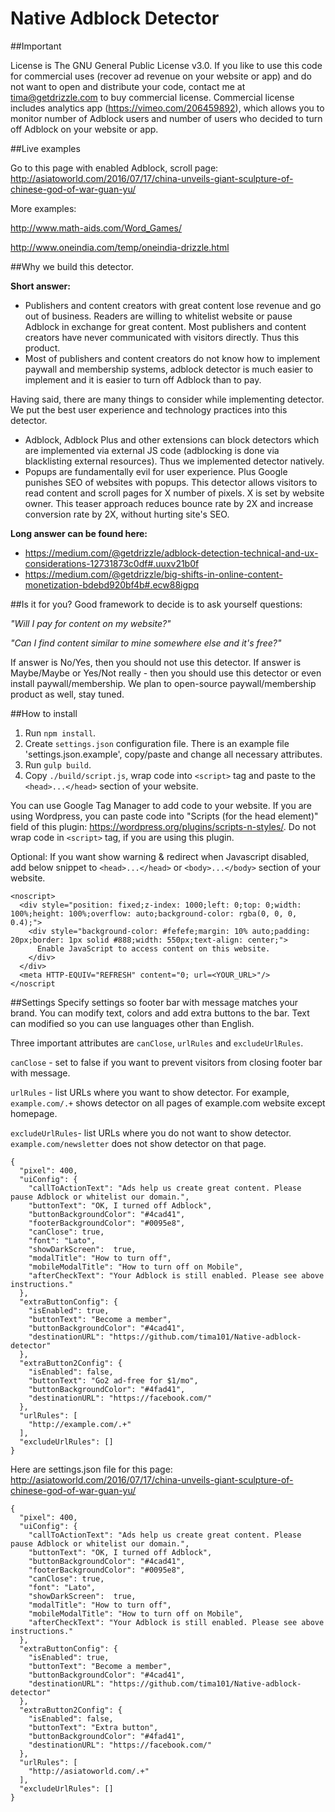 # Native Adblock Detector

##Important

License is The GNU General Public License v3.0. If you like to use this code for commercial uses (recover ad revenue on your website or app) and do not want to open and distribute your code, contact me at tima@getdrizzle.com to buy commercial license. Commercial license includes analytics app (https://vimeo.com/206459892), which allows you to monitor number of Adblock users and number of users who decided to turn off Adblock on your website or app.

##Live examples

Go to this page with enabled Adblock, scroll page:
http://asiatoworld.com/2016/07/17/china-unveils-giant-sculpture-of-chinese-god-of-war-guan-yu/

More examples:

http://www.math-aids.com/Word_Games/

http://www.oneindia.com/temp/oneindia-drizzle.html

##Why we build this detector.

**Short answer:**
- Publishers and content creators with great content lose revenue and go out of business. Readers are willing to whitelist website or pause Adblock in exchange for great content. Most publishers and content creators have never communicated with visitors directly. Thus this product.
- Most of publishers and content creators do not know how to implement paywall and membership systems, adblock detector is much easier to implement and it is easier to turn off Adblock than to pay.

Having said, there are many things to consider while implementing detector. We put the best user experience and technology practices into this detector.
- Adblock, Adblock Plus and other extensions can block detectors which are implemented via external JS code (adblocking is done via blacklisting external resources). Thus we implemented detector natively.
- Popups are fundamentally evil for user experience. Plus Google punishes SEO of websites with popups. This detector allows visitors to read content and scroll pages for X number of pixels. X is set by website owner. This teaser approach reduces bounce rate by 2X and increase conversion rate by 2X, without hurting site's SEO.


**Long answer can be found here:**
- https://medium.com/@getdrizzle/adblock-detection-technical-and-ux-considerations-12731873c0df#.uuxv21b0f
- https://medium.com/@getdrizzle/big-shifts-in-online-content-monetization-bdebd920bf4b#.ecw88igpq

##Is it for you?
Good framework to decide is to ask yourself questions: 

*"Will I pay for content on my website?"*

*"Can I find content similar to mine somewhere else and it's free?"*

If answer is No/Yes, then you should not use this detector.
If answer is Maybe/Maybe or Yes/Not really - then you should use this detector or even install paywall/membership.
We plan to open-source paywall/membership product as well, stay tuned.


##How to install
1. Run `npm install`.
1. Create `settings.json` configuration file. There is an example file 'settings.json.example', copy/paste and change all necessary attributes.
1. Run `gulp build`.
1. Copy `./build/script.js`, wrap code into `<script>` tag and paste to the `<head>...</head>` section of your website.

You can use Google Tag Manager to add code to your website.
If you are using Wordpress, you can paste code into "Scripts (for the head element)" field of this plugin: https://wordpress.org/plugins/scripts-n-styles/. Do not wrap code in `<script>` tag, if you are using this plugin.

Optional: If you want show warning & redirect when Javascript disabled, add below snippet to `<head>...</head>` or `<body>...</body>` section of your website.

```
<noscript>
  <div style="position: fixed;z-index: 1000;left: 0;top: 0;width: 100%;height: 100%;overflow: auto;background-color: rgba(0, 0, 0, 0.4);">
    <div style="background-color: #fefefe;margin: 10% auto;padding: 20px;border: 1px solid #888;width: 550px;text-align: center;">
      Enable JavaScript to access content on this website.
    </div>
  </div>
  <meta HTTP-EQUIV="REFRESH" content="0; url=<YOUR_URL>"/>
</noscript
```

##Settings
Specify settings so footer bar with message matches your brand. You can modify text, colors and add extra buttons to the bar. Text can modified so you can use languages other than English.

Three important attributes are `canClose`, `urlRules` and `excludeUrlRules`.

`canClose` - set to false if you want to prevent visitors from closing footer bar with message.

`urlRules` - list URLs where you want to show detector. For example, `example.com/.+` shows detector on all pages of example.com website except homepage.

`excludeUrlRules`- list URLs where you do not want to show detector. `example.com/newsletter` does not show detector on that page.

```
{
  "pixel": 400,
  "uiConfig": {
    "callToActionText": "Ads help us create great content. Please pause Adblock or whitelist our domain.",
    "buttonText": "OK, I turned off Adblock",
    "buttonBackgroundColor": "#4cad41",
    "footerBackgroundColor": "#0095e8",
    "canClose": true,
    "font": "Lato",
    "showDarkScreen":  true,
    "modalTitle": "How to turn off",
    "mobileModalTitle": "How to turn off on Mobile",
    "afterCheckText": "Your Adblock is still enabled. Please see above instructions."
  },
  "extraButtonConfig": {
    "isEnabled": true,
    "buttonText": "Become a member",
    "buttonBackgroundColor": "#4cad41",
    "destinationURL": "https://github.com/tima101/Native-adblock-detector"
  },
  "extraButton2Config": {
    "isEnabled": false,
    "buttonText": "Go2 ad-free for $1/mo",
    "buttonBackgroundColor": "#4fad41",
    "destinationURL": "https://facebook.com/"
  },
  "urlRules": [
    "http://example.com/.+"
  ],
  "excludeUrlRules": []
}
```
Here are settings.json file for this page: http://asiatoworld.com/2016/07/17/china-unveils-giant-sculpture-of-chinese-god-of-war-guan-yu/

```
{
  "pixel": 400,
  "uiConfig": {
    "callToActionText": "Ads help us create great content. Please pause Adblock or whitelist our domain.",
    "buttonText": "OK, I turned off Adblock",
    "buttonBackgroundColor": "#4cad41",
    "footerBackgroundColor": "#0095e8",
    "canClose": true,
    "font": "Lato",
    "showDarkScreen":  true,
    "modalTitle": "How to turn off",
    "mobileModalTitle": "How to turn off on Mobile",
    "afterCheckText": "Your Adblock is still enabled. Please see above instructions."
  },
  "extraButtonConfig": {
    "isEnabled": true,
    "buttonText": "Become a member",
    "buttonBackgroundColor": "#4cad41",
    "destinationURL": "https://github.com/tima101/Native-adblock-detector"
  },
  "extraButton2Config": {
    "isEnabled": false,
    "buttonText": "Extra button",
    "buttonBackgroundColor": "#4fad41",
    "destinationURL": "https://facebook.com/"
  },
  "urlRules": [
    "http://asiatoworld.com/.+"
  ],
  "excludeUrlRules": []
}
```
